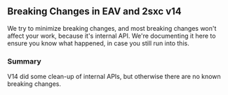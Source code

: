 
## Breaking Changes in EAV and 2sxc v14

We try to minimize breaking changes, and most breaking changes won't affect your work, because it's internal API. 
We're documenting it here to ensure you know what happened, in case you still run into this.

### Summary

V14 did some clean-up of internal APIs, but otherwise there are no known breaking changes.




